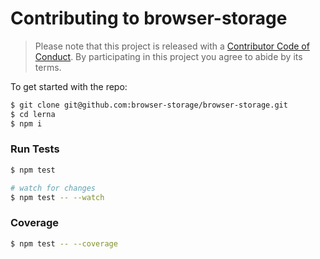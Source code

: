 # Contributing to browser-storage

> Please note that this project is released with a [Contributor Code of Conduct](./CODE_OF_CONDUCT.md).
> By participating in this project you agree to abide by its terms.

To get started with the repo:

```sh
$ git clone git@github.com:browser-storage/browser-storage.git
$ cd lerna
$ npm i
```

### Run Tests

```sh
$ npm test

# watch for changes
$ npm test -- --watch
```

### Coverage

```sh
$ npm test -- --coverage
